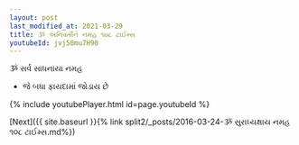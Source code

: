 ```yaml
---
layout: post
last_modified_at: 2021-03-29
title: ૐ અનિવર્તીને નમહ ૧૦૮ ટાઈમ્સ
youtubeId: jvj50mu7H90
---
```

 
 
 ૐ સર્વ સાધનાયા નમહ  
 
 -  જે બધા ફાયદામાં જોડાય છે 
 
  
 
  
 
 
 
 
 
 


{% include youtubePlayer.html id=page.youtubeId %}
 
[Next]({{ site.baseurl }}{% link  split2/_posts/2016-03-24-ૐ સુરાધ્યક્ષાય નમહ  ૧૦૮ ટાઈમ્સ.md%})
 
